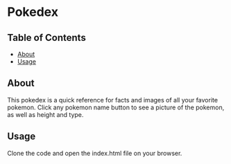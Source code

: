 # Pokedex

## Table of Contents

- [About](#about)
- [Usage](#usage)

## About <a name = "about"></a>

This pokedex is a quick reference for facts and images of all your favorite pokemon. Click any pokemon name button to see a picture of the pokemon, as well as height and type.

## Usage <a name = "usage"></a>

Clone the code and open the index.html file on your browser.
